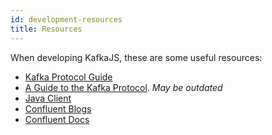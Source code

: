 ```yaml
---
id: development-resources
title: Resources
---
```


When developing KafkaJS, these are some useful resources:

* [Kafka Protocol Guide](https://kafka.apache.org/protocol.html)
* [A Guide to the Kafka Protocol](https://cwiki.apache.org/confluence/display/KAFKA/A+Guide+To+The+Kafka+Protocol). _May be outdated_
* [Java Client](https://github.com/apache/kafka/tree/trunk/clients/src/main/java/org/apache/kafka/clients)
* [Confluent Blogs](https://www.confluent.io/blog/)
* [Confluent Docs](https://docs.confluent.io/current/?_ga=2.126636173.1430095136.1568381729-1844727050.1566380047&_gac=1.123891192.1566899830.CjwKCAjwqZPrBRBnEiwAmNJsNlcDIlpi0QAf8QcMMo4zEvYuK0gcpjy73s4HLSKxrptX_kIcdIOjfBoClxwQAvD_BwE)
